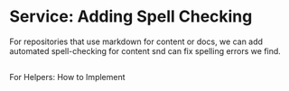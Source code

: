 # Service: Adding Spell Checking

For repositories that use markdown for content or docs, we can add automated spell-checking for content snd can fix spelling errors we find.





## 
For Helpers: How to Implement
